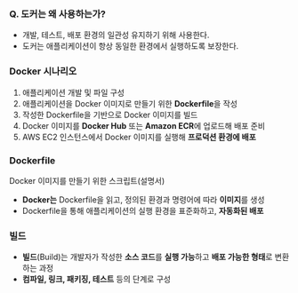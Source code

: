 ### Q. 도커는 왜 사용하는가?
- 개발, 테스트, 배포 환경의 일관성 유지하기 위해 사용한다.
- 도커는 애플리케이션이 항상 동일한 환경에서 실행하도록 보장한다.
### Docker 시나리오
1. 애플리케이션 개발 및 파일 구성
2. 애플리케이션을 Docker 이미지로 만들기 위한 **Dockerfile**을 작성
3. 작성한 Dockerfile을 기반으로 Docker 이미지를 빌드
4. Docker 이미지를 **Docker Hub** 또는 **Amazon ECR**에 업로드해 배포 준비
5. AWS EC2 인스턴스에서 Docker 이미지를 실행해 **프로덕션 환경에 배포**

### Dockerfile
Docker 이미지를 만들기 위한 스크립트(설명서)
- **Docker는** Dockerfile을 읽고, 정의된 환경과 명령어에 따라 **이미지**를 생성
- Dockerfile을 통해 애플리케이션의 실행 환경을 표준화하고, **자동화된 배포**
### 빌드
- **빌드**(Build)는 개발자가 작성한 **소스 코드**를 **실행 가능**하고 **배포 가능한 형태**로 변환하는 과정
- **컴파일, 링크, 패키징, 테스트** 등의 단계로 구성